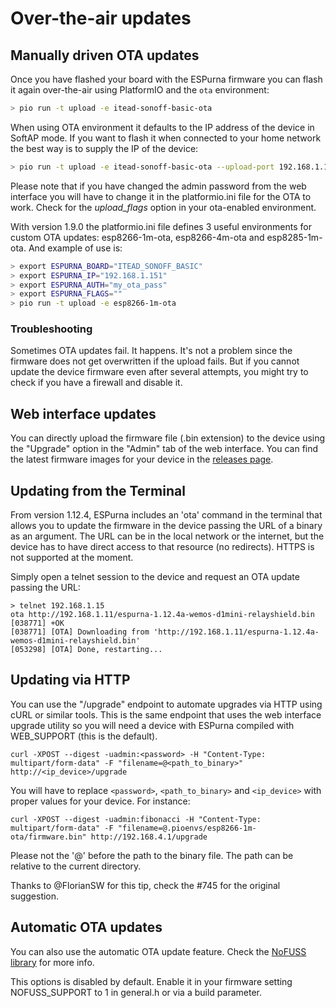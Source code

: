 # Over-the-air updates

## Manually driven OTA updates

Once you have flashed your board with the ESPurna firmware you can flash it again over-the-air using PlatformIO and the ```ota``` environment:

```bash
> pio run -t upload -e itead-sonoff-basic-ota
```

When using OTA environment it defaults to the IP address of the device in SoftAP mode. If you want to flash it when connected to your home network the best way is to supply the IP of the device:

```bash
> pio run -t upload -e itead-sonoff-basic-ota --upload-port 192.168.1.151
```

Please note that if you have changed the admin password from the web interface you will have to change it in the platformio.ini file for the OTA to work. Check for the *upload_flags* option in your ota-enabled environment.

With version 1.9.0 the platformio.ini file defines 3 useful environments for custom OTA updates: esp8266-1m-ota, esp8266-4m-ota and esp8285-1m-ota. And example of use is:

```bash
> export ESPURNA_BOARD="ITEAD_SONOFF_BASIC"
> export ESPURNA_IP="192.168.1.151"
> export ESPURNA_AUTH="my_ota_pass"
> export ESPURNA_FLAGS=""
> pio run -t upload -e esp8266-1m-ota
```

### Troubleshooting

Sometimes OTA updates fail. It happens. It's not a problem since the firmware does not get overwritten if the upload fails. But if you cannot update the device firmware even after several attempts, you might try to check if you have a firewall and disable it.

## Web interface updates

You can directly upload the firmware file (.bin extension) to the device using the "Upgrade" option in the "Admin" tab of the web interface. You can find the latest firmware images for your device in the [releases page](https://github.com/xoseperez/espurna/releases/).

## Updating from the Terminal

From version 1.12.4, ESPurna includes an 'ota' command in the terminal that allows you to update the firmware in the device passing the URL of a binary as an argument. The URL can be in the local network or the internet, but the device has to have direct access to that resource (no redirects). HTTPS is not supported at the moment.

Simply open a telnet session to the device and request an OTA update passing the URL:

```
> telnet 192.168.1.15
ota http://192.168.1.11/espurna-1.12.4a-wemos-d1mini-relayshield.bin
[038771] +OK
[038771] [OTA] Downloading from 'http://192.168.1.11/espurna-1.12.4a-wemos-d1mini-relayshield.bin'
[053298] [OTA] Done, restarting...
```

## Updating via HTTP

You can use the "/upgrade" endpoint to automate upgrades via HTTP using cURL or similar tools. This is the same endpoint that uses the web interface upgrade utility so you will need a device with ESPurna compiled with WEB_SUPPORT (this is the default).

```
curl -XPOST --digest -uadmin:<password> -H "Content-Type: multipart/form-data" -F "filename=@<path_to_binary>" http://<ip_device>/upgrade
```

You will have to replace `<password>`, `<path_to_binary>` and `<ip_device>` with proper values for your device. For instance:

```
curl -XPOST --digest -uadmin:fibonacci -H "Content-Type: multipart/form-data" -F "filename=@.pioenvs/esp8266-1m-ota/firmware.bin" http://192.168.4.1/upgrade
```

Please not the '@' before the path to the binary file. The path can be relative to the current directory.

Thanks to @FlorianSW for this tip, check the #745 for the original suggestion.

## Automatic OTA updates

You can also use the automatic OTA update feature. Check the [NoFUSS library](https://bitbucket.org/xoseperez/nofuss) for more info.

This options is disabled by default. Enable it in your firmware setting NOFUSS_SUPPORT to 1 in general.h or via a build parameter.
